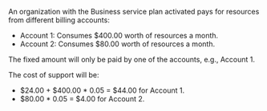 An organization with the Business service plan activated pays for resources from different billing accounts:

* Account 1: Consumes $400.00 worth of resources a month.
* Account 2: Consumes $80.00 worth of resources a month.

The fixed amount will only be paid by one of the accounts, e.g., Account 1.

The cost of support will be:

* $24.00 + $400.00 * 0.05 = $44.00 for Account 1.
* $80.00 * 0.05 = $4.00 for Account 2.